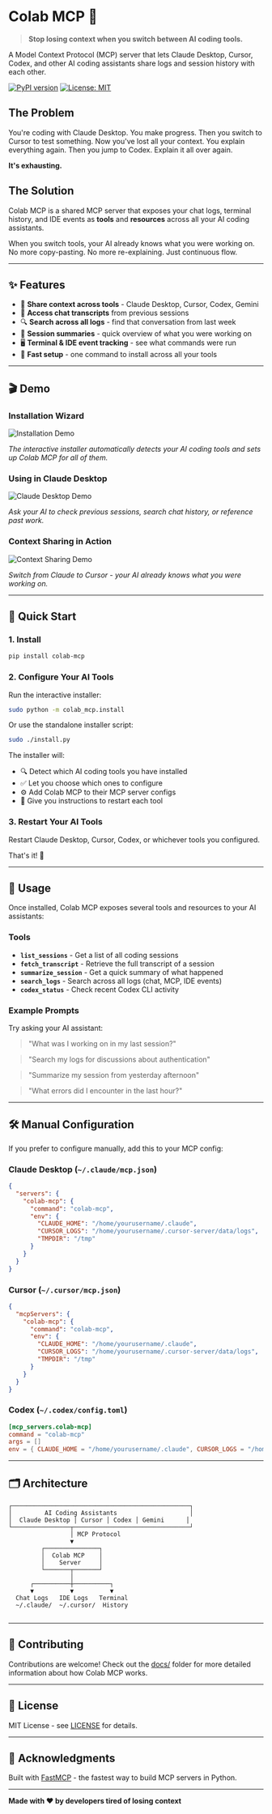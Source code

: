 # Colab MCP 🔗

> **Stop losing context when you switch between AI coding tools.**

A Model Context Protocol (MCP) server that lets Claude Desktop, Cursor, Codex, and other AI coding assistants share logs and session history with each other.

[![PyPI version](https://badge.fury.io/py/colab-mcp.svg)](https://badge.fury.io/py/colab-mcp)
[![License: MIT](https://img.shields.io/badge/License-MIT-yellow.svg)](https://opensource.org/licenses/MIT)

## The Problem

You're coding with Claude Desktop. You make progress. Then you switch to Cursor to test something. Now you've lost all your context. You explain everything again. Then you jump to Codex. Explain it all over again. 

**It's exhausting.**

## The Solution

Colab MCP is a shared MCP server that exposes your chat logs, terminal history, and IDE events as **tools** and **resources** across all your AI coding assistants.

When you switch tools, your AI already knows what you were working on. No more copy-pasting. No more re-explaining. Just continuous flow.

---

## ✨ Features

- 🔄 **Share context across tools** - Claude Desktop, Cursor, Codex, Gemini
- 📜 **Access chat transcripts** from previous sessions
- 🔍 **Search across all logs** - find that conversation from last week
- 🎯 **Session summaries** - quick overview of what you were working on
- 🖥️ **Terminal & IDE event tracking** - see what commands were run
- 🚀 **Fast setup** - one command to install across all your tools

---

## 🎬 Demo

### Installation Wizard

![Installation Demo](docs/assets/install-demo.gif)

*The interactive installer automatically detects your AI coding tools and sets up Colab MCP for all of them.*

### Using in Claude Desktop

![Claude Desktop Demo](docs/assets/claude-demo.gif)

*Ask your AI to check previous sessions, search chat history, or reference past work.*

### Context Sharing in Action

![Context Sharing Demo](docs/assets/context-sharing-demo.gif)

*Switch from Claude to Cursor - your AI already knows what you were working on.*

---

## 🚀 Quick Start

### 1. Install

```bash
pip install colab-mcp
```

### 2. Configure Your AI Tools

Run the interactive installer:

```bash
sudo python -m colab_mcp.install
```

Or use the standalone installer script:

```bash
sudo ./install.py
```

The installer will:
- 🔍 Detect which AI coding tools you have installed
- ✅ Let you choose which ones to configure
- ⚙️ Add Colab MCP to their MCP server configs
- 📝 Give you instructions to restart each tool

### 3. Restart Your AI Tools

Restart Claude Desktop, Cursor, Codex, or whichever tools you configured.

That's it! 🎉

---

## 📖 Usage

Once installed, Colab MCP exposes several tools and resources to your AI assistants:

### Tools

- **`list_sessions`** - Get a list of all coding sessions
- **`fetch_transcript`** - Retrieve the full transcript of a session
- **`summarize_session`** - Get a quick summary of what happened
- **`search_logs`** - Search across all logs (chat, MCP, IDE events)
- **`codex_status`** - Check recent Codex CLI activity

### Example Prompts

Try asking your AI assistant:

> "What was I working on in my last session?"

> "Search my logs for discussions about authentication"

> "Summarize my session from yesterday afternoon"

> "What errors did I encounter in the last hour?"

---

## 🛠️ Manual Configuration

If you prefer to configure manually, add this to your MCP config:

### Claude Desktop (`~/.claude/mcp.json`)

```json
{
  "servers": {
    "colab-mcp": {
      "command": "colab-mcp",
      "env": {
        "CLAUDE_HOME": "/home/yourusername/.claude",
        "CURSOR_LOGS": "/home/yourusername/.cursor-server/data/logs",
        "TMPDIR": "/tmp"
      }
    }
  }
}
```

### Cursor (`~/.cursor/mcp.json`)

```json
{
  "mcpServers": {
    "colab-mcp": {
      "command": "colab-mcp",
      "env": {
        "CLAUDE_HOME": "/home/yourusername/.claude",
        "CURSOR_LOGS": "/home/yourusername/.cursor-server/data/logs",
        "TMPDIR": "/tmp"
      }
    }
  }
}
```

### Codex (`~/.codex/config.toml`)

```toml
[mcp_servers.colab-mcp]
command = "colab-mcp"
args = []
env = { CLAUDE_HOME = "/home/yourusername/.claude", CURSOR_LOGS = "/home/yourusername/.cursor-server/data/logs", TMPDIR = "/tmp" }
```

---

## 🗂️ Architecture

```
┌─────────────────────────────────────────────────┐
│         AI Coding Assistants                    │
│  Claude Desktop │ Cursor │ Codex │ Gemini      │
└────────────────┬────────────────────────────────┘
                 │ MCP Protocol
                 ▼
         ┌───────────────┐
         │  Colab MCP    │
         │    Server     │
         └───────┬───────┘
                 │
      ┌──────────┼──────────┐
      ▼          ▼          ▼
  Chat Logs   IDE Logs   Terminal
  ~/.claude/  ~/.cursor/  History
              
```

---

## 🤝 Contributing

Contributions are welcome! Check out the [docs/](docs/) folder for more detailed information about how Colab MCP works.

---

## 📝 License

MIT License - see [LICENSE](LICENSE) for details.

---

## 🙏 Acknowledgments

Built with [FastMCP](https://github.com/jlowin/fastmcp) - the fastest way to build MCP servers in Python.

---

**Made with ❤️ by developers tired of losing context**

